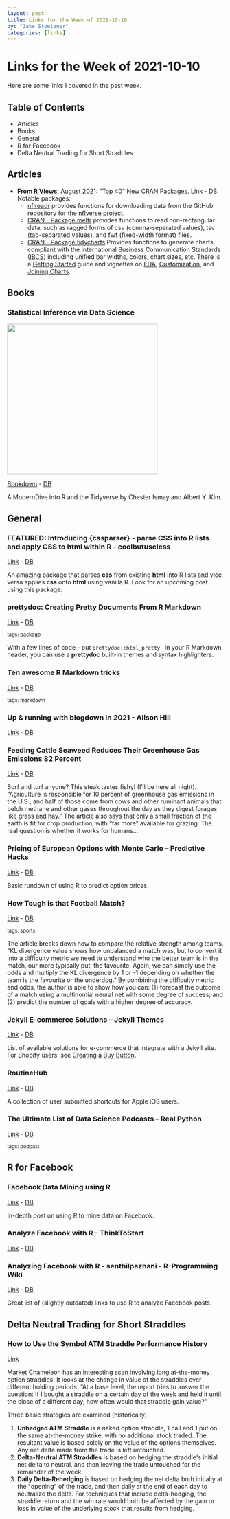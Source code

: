 ```yaml
---
layout: post
title: Links for the Week of 2021-10-10
by: "Jake Stoetzner"
categories: [links]
---
```


# Links for the Week of 2021-10-10

Here are some links I covered in the past week.

## Table of Contents
* Articles
* Books
* General
* R for Facebook
* Delta Neutral Trading for Short Straddles

## Articles

* **From [R Views](https://rviews.rstudio.com )**: August 2021: "Top 40" New CRAN Packages. [Link](https://rviews.rstudio.com/2021/09/27/august-2021-top-40-new-cran-packages/) - [DB](https://www.dropbox.com/s/3y6pxp6oxmqd14k/2021.10.10%20-%20August%202021%3A%20%22Top%2040%22%20New%20CRAN%20Packages.pdf?dl=0). Notable packages:
    * [nflreadr](https://cran.r-project.org/web/packages/nflreadr/index.html) provides functions for downloading data from the GitHub repository for the [nflverse project](https://github.com/nflverse).
    * [CRAN - Package meltr](https://cran.r-project.org/package=meltr) provides functions to read non-rectangular data, such as ragged forms of csv (comma-separated values), tsv (tab-separated values), and fwf (fixed-width format) files.
    * [CRAN - Package tidycharts](https://cran.r-project.org/package=tidycharts) Provides functions to generate charts compliant with the International Business Communication Standards (<a href="https://www.ibcs.com/">IBCS</a>) including unified bar widths, colors, chart sizes, etc. There is a <a href="https://cran.r-project.org/web/packages/tidycharts/vignettes/Getting_Started.html">Getting Started</a> guide and vignettes on <a href="https://cran.r-project.org/web/packages/tidycharts/vignettes/EDA-for-palmer-penguins-data-set.html">EDA</a>, <a href="https://cran.r-project.org/web/packages/tidycharts/vignettes/customize-package.html">Customization</a>, and <a href="https://cran.r-project.org/web/packages/tidycharts/vignettes/join_charts.html">Joining Charts</a>.

## Books

### Statistical Inference via Data Science

<img src="https://d33wubrfki0l68.cloudfront.net/19dafd10a53785f1407566a1f3a09b29a6bab847/1e5f0/images/logos/book_cover.png" width="350">

[Bookdown](https://moderndive.com/) - [DB](https://www.dropbox.com/s/wi9edaapq16asgr/Statistical%20Inference%20via%20Data%20Science%20A%20ModernDive%20into%20R%20and%20the%20Tidyverse%20by%20Chester%20Ismay%20Albert%20Y.%20Kim%20%28z-lib.org%29.pdf?dl=0)

A ModernDive into R and the Tidyverse by Chester Ismay and Albert Y. Kim.

## General

### FEATURED: Introducing {cssparser} - parse CSS into R lists and apply CSS to html within R - coolbutuseless

[Link](https://coolbutuseless.github.io/2021/09/29/introducing-cssparser-parse-css-into-r-lists-and-apply-css-to-html-within-r/) - [DB](https://www.dropbox.com/s/05oa43qo50m6ds0/2021.10.10%20-%20Introducing%20%7Bcssparser%7D%20-%20parse%20CSS%20into%20R%20lists%20and%20apply%20CSS%20to%20html%20within%20R%20-%20coolbutuseless-2.pdf?dl=0)

An amazing package that parses **css** from existing **html** into R lists and vice versa applies **css** onto **html** using vanilla R. Look for an upcoming post using this package.

### prettydoc: Creating Pretty Documents From R Markdown

[Link](https://prettydoc.statr.me/) - [DB](https://www.dropbox.com/s/3k3oznsagesj5wy/2021.10.11%20-%20prettydoc%3A%20Creating%20Pretty%20Documents%20From%20R%20Markdown.pdf?dl=0)

<small>tags: package</small>

With a few lines of code - put ```prettydoc::html_pretty ``` in your R Markdown header, you can use a **prettydoc** built-in themes and syntax highlighters.

### Ten awesome R Markdown tricks

[Link](https://towardsdatascience.com/ten-awesome-r-markdown-tricks-56ef6d41098) - [DB](https://www.dropbox.com/s/2oh2woyx7q8sf51/2021.10.11%20-%20Ten%20awesome%20R%20Markdown%20tricks.pdf?dl=0)

<small>tags: markdown</small>

### Up & running with blogdown in 2021 - Alison Hill

[Link](https://www.apreshill.com/blog/2020-12-new-year-new-blogdown/) - [DB](https://www.dropbox.com/s/ptkwgj4ein0pjv5/2021.10.10%20-%20Up%20%26%20running%20with%20blogdown%20in%202021%20%7C%20Alison%20Hill.pdf?dl=0)

### Feeding Cattle Seaweed Reduces Their Greenhouse Gas Emissions 82 Percent

[Link](https://www.ucdavis.edu/news/feeding-cattle-seaweed-reduces-their-greenhouse-gas-emissions-82-percent) - [DB](https://www.dropbox.com/s/drrlutzuq8glz53/2021.10.10%20-%20Feeding%20Cattle%20Seaweed%20Reduces%20Their%20Greenhouse%20Gas%20Emissions%2082%20Percent.pdf?dl=0)

Surf and turf anyone? This steak tastes fishy! (I’ll be here all night). “Agriculture is responsible for 10 percent of greenhouse gas emissions in the U.S., and half of those come from cows and other ruminant animals that belch methane and other gases throughout the day as they digest forages like grass and hay.” The article also says that only a small fraction of the earth is fit for crop production, with “far more” available for grazing. The real question is whether it works for humans…

### Pricing of European Options with Monte Carlo – Predictive Hacks

[Link](https://predictivehacks.com/pricing-of-european-options-with-monte-carlo/) - [DB](https://www.dropbox.com/s/x2fi0c534iwpn1r/2021.10.10%20-%20Pricing%20of%20European%20Options%20with%20Monte%20Carlo%20%E2%80%93%20Predictive%20Hacks.pdf?dl=0)

Basic rundown of using R to predict option prices.

### How Tough is that Football Match?

[Link](https://dm13450.github.io/2021/09/26/Fixture-Difficulty.html) - [DB](https://www.dropbox.com/s/yhrygh7h8jb5ckf/2021.10.10%20-%20How%20Tough%20is%20that%20Football%20Match%3F.pdf?dl=0)

<small> tags: sports</small>

The article breaks down how to compare the relative strength among teams. “KL divergence value shows how unbalanced a match was, but to convert it into a difficulty metric we need to understand who the better team is in the match, our more typically put, the favourite. Again, we can simply use the odds and multiply the KL divergence by 1 or -1 depending on whether the team is the favourite or the underdog.” By combining the difficulty metric and odds, the author is able to show how you can: (1) forecast the outcome of a match using a multinomial neural net with some degree of success; and (2) predict the number of goals with a higher degree of accuracy.

### Jekyll E-commerce Solutions – Jekyll Themes

[Link](https://jekyllthemes.io/resources/jekyll-e-commerce-solutions) - [DB](https://www.dropbox.com/s/dl0uugq7qv7as45/2021.10.11%20-%20Jekyll%20E-commerce%20Solutions%20%E2%80%93%20Jekyll%20Themes.pdf?dl=0)

List of available solutions for e-commerce that integrate with a Jekyll site. For Shopify users, see [Creating a Buy Button](https://help.shopify.com/en/manual/online-sales-channels/buy-button/create-buy-button).

### RoutineHub

[Link](https://routinehub.co/) - [DB](https://www.dropbox.com/s/fs2i35g68ia1cvo/2021.10.11%20-%20RoutineHub.pdf?dl=0)

A collection of user submitted shortcuts for Apple iOS users.

### The Ultimate List of Data Science Podcasts – Real Python

[Link](https://realpython.com/data-science-podcasts/) - [DB](https://www.dropbox.com/s/52nkkuz1yppv6rs/2021.10.11%20-%20The%20Ultimate%20List%20of%20Data%20Science%20Podcasts%20%E2%80%93%20Real%20Python.pdf?dl=0)

<small>tags: podcast</small>

## R for Facebook

### Facebook Data Mining using R

[Link](https://www.listendata.com/2017/03/facebook-data-mining-using-r.html?m=1) - [DB](https://www.dropbox.com/s/g809v0y2hl33ytg/2021.10.08%20-%20Facebook%20Data%20Mining%20using%20R.pdf?dl=0)

In-depth post on using R to mine data on Facebook.

### Analyze Facebook with R - ThinkToStart

[Link](http://thinktostart.com/analyzing-facebook-with-r/) - [DB](https://www.dropbox.com/s/6nr6urjv724dlxh/2021.10.08%20-%20Analyze%20Facebook%20with%20R%20-%20ThinkToStart.pdf?dl=0)

### Analyzing Facebook with R - senthilpazhani - R-Programming Wiki

[Link](https://github.com/senthilpazhani/R-Programming/wiki/1.1.-Analyzing-Facebook-with-R) - [DB](https://www.dropbox.com/s/nchk3ksp2wmsj7z/2021.10.08%20-%201.1.%20Analyzing%20Facebook%20with%20R%20%C2%B7%20senthilpazhani%3AR-Programming%20Wiki.pdf?dl=0)

Great list of (slightly outdated) links to use R to analyze Facebook posts.

## Delta Neutral Trading for Short Straddles

### How to Use the Symbol ATM Straddle Performance History

[Link](https://marketchameleon.com/Learn/SymbolATMStraddlePerformance)

[Market Chameleon](https://marketchameleon.com) has an interesting scan involving long at-the-money option straddles. It looks at the change in value of the straddles over different holding periods.  “At a base level, the report tries to answer the question: If I bought a straddle on a certain day of the week and held it until the close of a different day, how often would that straddle gain value?”

Three basic strategies are examined (historically):

1. **Unhedged ATM Straddle** is a naked option straddle, 1 call and 1 put on the same at-the-money strike, with no additional stock traded. The resultant value is based solely on the value of the options themselves. Any net delta made from the trade is left untouched.
2. **Delta-Neutral ATM Straddles** is based on hedging the straddle's initial net delta to neutral, and then leaving the trade untouched for the remainder of the week.
3. **Daily Delta-Rehedging** is based on hedging the net delta both initially at the "opening" of the trade, and then daily at the end of each day to neutralize the delta.  For techniques that include delta-hedging, the straddle return and the win rate would both be affected by the gain or loss in value of the underlying stock that results from hedging.
